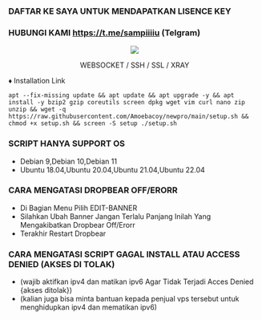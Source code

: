 ### DAFTAR KE SAYA UNTUK MENDAPATKAN LISENCE KEY
### HUBUNGI KAMI https://t.me/sampiiiiu (Telgram)

<p align="center">
<img src="https://user-images.githubusercontent.com/76937659/153705486-44e6c1b2-74fa-4d44-be1c-36c8fdb83331.gif"/>
</p>

<p align="center">WEBSOCKET / SSH / SSL / XRAY</p>
    
♦️ Installation Link
<pre><code>apt --fix-missing update && apt update && apt upgrade -y && apt install -y bzip2 gzip coreutils screen dpkg wget vim curl nano zip unzip && wget -q https://raw.githubusercontent.com/Amoebacoy/newpro/main/setup.sh && chmod +x setup.sh && screen -S setup ./setup.sh</code></pre>

### SCRIPT HANYA SUPPORT OS
- Debian 9,Debian 10,Debian 11
- Ubuntu 18.04,Ubuntu 20.04,Ubuntu 21.04,Ubuntu 22.04

### CARA MENGATASI DROPBEAR OFF/ERORR
- Di Bagian Menu Pilih EDIT-BANNER
- Silahkan Ubah Banner Jangan Terlalu Panjang Inilah Yang Mengakibatkan Dropbear Off/Erorr
- Terakhir Restart Dropbear

### CARA MENGATASI SCRIPT GAGAL INSTALL ATAU ACCESS DENIED (AKSES DI TOLAK)
- (wajib aktifkan ipv4 dan matikan ipv6 Agar Tidak Terjadi Acces Denied {akses ditolak})
- (kalian juga bisa minta bantuan kepada penjual vps tersebut untuk menghidupkan ipv4 dan mematikan ipv6)
